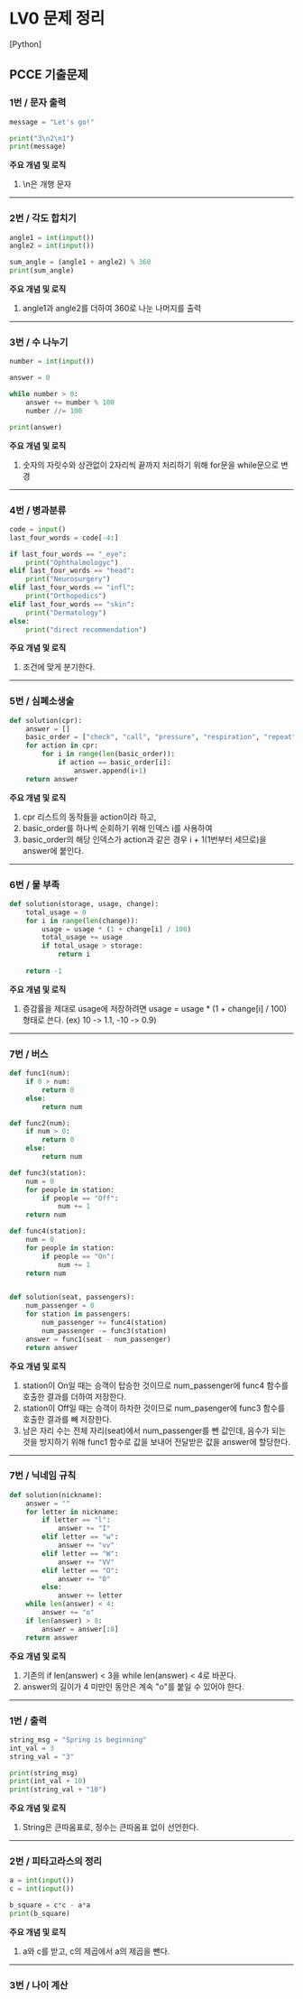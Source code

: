 # LV0 문제 정리

[Python] 

## PCCE 기출문제

### 1번 / 문자 출력
```Python
message = "Let's go!"

print("3\n2\n1")
print(message)
```
**주요 개념 및 로직**
1. \n은 개행 문자

***

### 2번 / 각도 합치기
```Python
angle1 = int(input())
angle2 = int(input())

sum_angle = (angle1 + angle2) % 360
print(sum_angle)
```
**주요 개념 및 로직**
1. angle1과 angle2를 더하여 360로 나눈 나머지를 출력

***

### 3번 / 수 나누기
```Python
number = int(input())

answer = 0

while number > 0:
    answer += number % 100
    number //= 100

print(answer)
```
**주요 개념 및 로직**
1. 숫자의 자릿수와 상관없이 2자리씩 끝까지 처리하기 위해 for문을 while문으로 변경

***

### 4번 / 병과분류
```Python
code = input()
last_four_words = code[-4:]

if last_four_words == "_eye":
    print("Ophthalmologyc")
elif last_four_words == "head":
    print("Neurosurgery")
elif last_four_words == "infl":
    print("Orthopedics")
elif last_four_words == "skin":
    print("Dermatology")
else:
    print("direct recommendation")
```
**주요 개념 및 로직**
1. 조건에 맞게 분기한다.

***

### 5번 / 심폐소생술
```Python
def solution(cpr):
    answer = []
    basic_order = ["check", "call", "pressure", "respiration", "repeat"]
    for action in cpr:
        for i in range(len(basic_order)):
            if action == basic_order[i]:
                answer.append(i+1)
    return answer
```
**주요 개념 및 로직**
1. cpr 리스트의 동작들을 action이라 하고,
2. basic_order를 하나씩 순회하기 위해 인덱스 i를 사용하여
3. basic_order의 해당 인덱스가 action과 같은 경우 i + 1(1번부터 세므로)을 answer에 붙인다.

***

### 6번 / 물 부족
```Python
def solution(storage, usage, change):
    total_usage = 0
    for i in range(len(change)):
        usage = usage * (1 + change[i] / 100)
        total_usage += usage
        if total_usage > storage:
            return i
    
    return -1
```
**주요 개념 및 로직**
1. 증감률을 제대로 usage에 저장하려면 usage = usage * (1 + change[i] / 100) 형태로 쓴다. (ex) 10 -> 1.1, -10 -> 0.9)

***

### 7번 / 버스
```Python
def func1(num):
    if 0 > num:
        return 0
    else:
        return num

def func2(num):
    if num > 0:
        return 0
    else:
        return num

def func3(station):
    num = 0
    for people in station:
        if people == "Off":
            num += 1
    return num

def func4(station):
    num = 0
    for people in station:
        if people == "On":
            num += 1
    return num


def solution(seat, passengers):
    num_passenger = 0
    for station in passengers:
        num_passenger += func4(station)
        num_passenger -= func3(station)
    answer = func1(seat - num_passenger)
    return answer
```
**주요 개념 및 로직**
1. station이 On일 때는 승객이 탑승한 것이므로 num_passenger에 func4 함수를 호출한 결과를 더하여 저장한다.
2. station이 Off일 때는 승객이 하차한 것이므로 num_pasenger에 func3 함수를 호출한 결과를 빼 저장한다.
3. 남은 자리 수는 전체 자리(seat)에서 num_passenger를 뺀 값인데, 음수가 되는 것을 방지하기 위해 func1 함수로 값을 보내어 전달받은 값을 answer에 할당한다.

***

### 7번 / 닉네임 규칙
```Python
def solution(nickname):
    answer = ""
    for letter in nickname:
        if letter == "l":
            answer += "I"
        elif letter == "w":
            answer += "vv"
        elif letter == "W":
            answer += "VV"
        elif letter == "O":
            answer += "0"
        else:
            answer += letter
    while len(answer) < 4:
        answer += "o"
    if len(answer) > 8:
        answer = answer[:8]
    return answer
```
**주요 개념 및 로직**
1. 기존의 if len(answer) < 3을 while len(answer) < 4로 바꾼다.
2. answer의 길이가 4 미만인 동안은 계속 "o"를 붙일 수 있어야 한다.

***

### 1번 / 출력
```Python
string_msg = "Spring is beginning"
int_val = 3
string_val = "3"

print(string_msg)
print(int_val + 10)
print(string_val + "10")
```
**주요 개념 및 로직**
1. String은 큰따옴표로, 정수는 큰따옴표 없이 선언한다.

***

### 2번 / 피타고라스의 정리
```Python
a = int(input())
c = int(input())

b_square = c*c - a*a
print(b_square)
```
**주요 개념 및 로직**
1. a와 c를 받고, c의 제곱에서 a의 제곱을 뺀다.

***

### 3번 / 나이 계산
```Python
